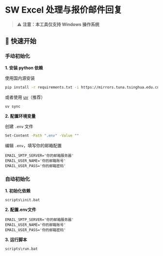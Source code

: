 # SW Excel 处理与报价邮件回复

> ⚠️ **注意：本工具仅支持 Windows 操作系统**


## 🚀 快速开始

### 手动初始化

**1. 安装 python 依赖**

使用国内源安装

```bash
pip install -r requirements.txt -i https://mirrors.tuna.tsinghua.edu.cn/pypi/web/simple
```

或者使用 [uv](https://github.com/astral-sh/uv)（推荐）

```bash
uv sync
```

**2. 配置环境变量**

创建 `.env` 文件

```bash
Set-Content -Path ".env" -Value ""
```

编辑 `.env`，填写你的邮箱配置

```env
EMAIL_SMTP_SERVER='你的邮箱服务器'
EMAIL_USER_NAME='你的邮箱账号'
EMAIL_USER_PASS='你的邮箱密码'
```


### 自动初始化

**1. 初始化依赖**

```bat
scripts\init.bat
```

**2. 配置.env文件**
```
EMAIL_SMTP_SERVER='你的邮箱服务器'
EMAIL_USER_NAME='你的邮箱账号'
EMAIL_USER_PASS='你的邮箱密码'
```

**3. 运行脚本**

```bat
scripts\run.bat
```
